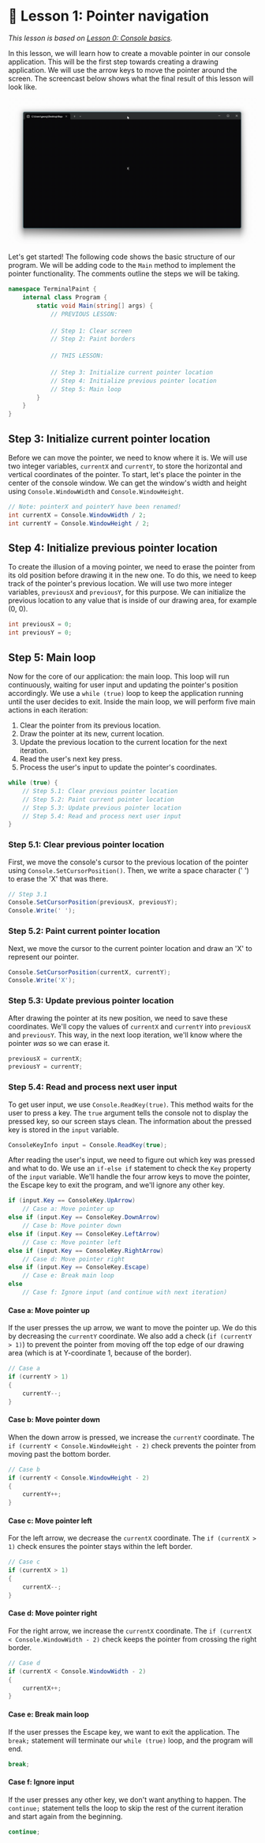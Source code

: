 # 📖 Lesson 1: Pointer navigation

*This lesson is based on [Lesson 0: Console basics](../Lesson_00/README.md).*

In this lesson, we will learn how to create a movable pointer in our console application. This will be the first step towards creating a drawing application. We will use the arrow keys to move the pointer around the screen. The screencast below shows what the final result of this lesson will look like.

![Screencast showing the pointer moving around the console window](./Screencast.gif)

Let's get started! The following code shows the basic structure of our program. We will be adding code to the `Main` method to implement the pointer functionality. The comments outline the steps we will be taking.

```csharp
namespace TerminalPaint {
    internal class Program {
        static void Main(string[] args) {
            // PREVIOUS LESSON:

            // Step 1: Clear screen
            // Step 2: Paint borders

            // THIS LESSON:

            // Step 3: Initialize current pointer location
            // Step 4: Initialize previous pointer location
            // Step 5: Main loop
        }
    }
}
```

## Step 3: Initialize current pointer location

Before we can move the pointer, we need to know where it is. We will use two integer variables, `currentX` and `currentY`, to store the horizontal and vertical coordinates of the pointer. To start, let's place the pointer in the center of the console window. We can get the window's width and height using `Console.WindowWidth` and `Console.WindowHeight`.

```csharp
// Note: pointerX and pointerY have been renamed!
int currentX = Console.WindowWidth / 2;
int currentY = Console.WindowHeight / 2;
```

## Step 4: Initialize previous pointer location

To create the illusion of a moving pointer, we need to erase the pointer from its old position before drawing it in the new one. To do this, we need to keep track of the pointer's previous location. We will use two more integer variables, `previousX` and `previousY`, for this purpose. We can initialize the previous location to any value that is inside of our drawing area, for example (0, 0).

```csharp
int previousX = 0;
int previousY = 0;
```

## Step 5: Main loop

Now for the core of our application: the main loop. This loop will run continuously, waiting for user input and updating the pointer's position accordingly. We use a `while (true)` loop to keep the application running until the user decides to exit. Inside the main loop, we will perform five main actions in each iteration:

1. Clear the pointer from its previous location.
2. Draw the pointer at its new, current location.
3. Update the previous location to the current location for the next iteration.
4. Read the user's next key press.
5. Process the user's input to update the pointer's coordinates.

```csharp
while (true) {
    // Step 5.1: Clear previous pointer location
    // Step 5.2: Paint current pointer location
    // Step 5.3: Update previous pointer location
    // Step 5.4: Read and process next user input
}
```

### Step 5.1: Clear previous pointer location

First, we move the console's cursor to the previous location of the pointer using `Console.SetCursorPosition()`. Then, we write a space character (' ') to erase the 'X' that was there.

```csharp
// Step 3.1
Console.SetCursorPosition(previousX, previousY);
Console.Write(' ');
```

### Step 5.2: Paint current pointer location

Next, we move the cursor to the current pointer location and draw an 'X' to represent our pointer.

```csharp
Console.SetCursorPosition(currentX, currentY);
Console.Write('X');
```

### Step 5.3: Update previous pointer location

After drawing the pointer at its new position, we need to save these coordinates. We'll copy the values of `currentX` and `currentY` into `previousX` and `previousY`. This way, in the next loop iteration, we'll know where the pointer *was* so we can erase it.

```csharp
previousX = currentX;
previousY = currentY;
```

### Step 5.4: Read and process next user input

To get user input, we use `Console.ReadKey(true)`. This method waits for the user to press a key. The `true` argument tells the console not to display the pressed key, so our screen stays clean. The information about the pressed key is stored in the `input` variable.

```csharp
ConsoleKeyInfo input = Console.ReadKey(true);
```

After reading the user's input, we need to figure out which key was pressed and what to do. We use an `if-else if` statement to check the `Key` property of the `input` variable. We'll handle the four arrow keys to move the pointer, the Escape key to exit the program, and we'll ignore any other key.

```csharp
if (input.Key == ConsoleKey.UpArrow)
    // Case a: Move pointer up
else if (input.Key == ConsoleKey.DownArrow)
    // Case b: Move pointer down
else if (input.Key == ConsoleKey.LeftArrow)
    // Case c: Move pointer left
else if (input.Key == ConsoleKey.RightArrow)
    // Case d: Move pointer right
else if (input.Key == ConsoleKey.Escape)
    // Case e: Break main loop
else
    // Case f: Ignore input (and continue with next iteration)
```

#### Case a: Move pointer up

If the user presses the up arrow, we want to move the pointer up. We do this by decreasing the `currentY` coordinate. We also add a check (`if (currentY > 1)`) to prevent the pointer from moving off the top edge of our drawing area (which is at Y-coordinate 1, because of the border).

```csharp
// Case a
if (currentY > 1)
{
    currentY--;
}
```

#### Case b: Move pointer down

When the down arrow is pressed, we increase the `currentY` coordinate. The `if (currentY < Console.WindowHeight - 2)` check prevents the pointer from moving past the bottom border.

```csharp
// Case b
if (currentY < Console.WindowHeight - 2)
{
    currentY++;
}
```

#### Case c: Move pointer left

For the left arrow, we decrease the `currentX` coordinate. The `if (currentX > 1)` check ensures the pointer stays within the left border.

```csharp
// Case c
if (currentX > 1)
{
    currentX--;
}
```

#### Case d: Move pointer right

For the right arrow, we increase the `currentX` coordinate. The `if (currentX < Console.WindowWidth - 2)` check keeps the pointer from crossing the right border.

```csharp
// Case d
if (currentX < Console.WindowWidth - 2)
{
    currentX++;
}
```

#### Case e: Break main loop

If the user presses the Escape key, we want to exit the application. The `break;` statement will terminate our `while (true)` loop, and the program will end.

```csharp
break;
```

#### Case f: Ignore input

If the user presses any other key, we don't want anything to happen. The `continue;` statement tells the loop to skip the rest of the current iteration and start again from the beginning.

```csharp
continue;
```
